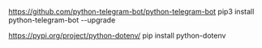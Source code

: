 https://github.com/python-telegram-bot/python-telegram-bot
pip3 install python-telegram-bot --upgrade

https://pypi.org/project/python-dotenv/
pip install python-dotenv
